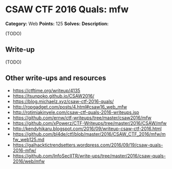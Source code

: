 # CSAW CTF 2016 Quals: mfw

**Category:** Web
**Points:** 125
**Solves:**
**Description:**

(TODO)

## Write-up

(TODO)

## Other write-ups and resources

* https://ctftime.org/writeup/4135
* https://tsunpoko.github.io/CSAW2016/
* https://blog.michaelz.xyz/csaw-ctf-2016-quals/
* http://ropgadget.com/posts/4.html#csaw16_web_mfw
* http://rotimiakinyele.com/csaw-ctf-quals-2016-writeups.jsp
* https://github.com/ernw/ctf-writeups/tree/master/csaw2016/mfw
* https://github.com/xPowerz/CTF-Writeups/tree/master/2016/CSAW/mfw
* http://kendyhikaru.blogspot.com/2016/09/writeup-csaw-ctf-2016.html
* https://github.com/bl4de/ctf/blob/master/2016/CSAW_CTF_2016/mfw/mfw_web125.md
* https://galhacktictrendsetters.wordpress.com/2016/09/19/csaw-quals-2016-mfw/
* https://github.com/InfoSecIITR/write-ups/tree/master/2016/csaw-quals-2016/web/mfw
